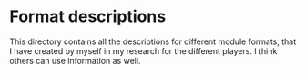 # Format descriptions
This directory contains all the descriptions for different module formats, that I have created by myself in my research for the different players. I think others can use information as well.
